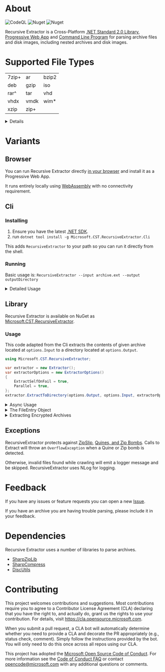 # About
![CodeQL](https://github.com/microsoft/RecursiveExtractor/workflows/CodeQL/badge.svg) ![Nuget](https://img.shields.io/nuget/v/Microsoft.CST.RecursiveExtractor?link=https://www.nuget.org/packages/Microsoft.CST.RecursiveExtractor/&link=https://www.nuget.org/packages/Microsoft.CST.RecursiveExtractor/) ![Nuget](https://img.shields.io/nuget/dt/Microsoft.CST.RecursiveExtractor?link=https://www.nuget.org/packages/Microsoft.CST.RecursiveExtractor/&link=https://www.nuget.org/packages/Microsoft.CST.RecursiveExtractor/)

Recursive Extractor is a Cross-Platform [.NET Standard 2.0 Library](#library), [Progressive Web App](#browser) and [Command Line Program](#cli) for parsing archive files and disk images, including nested archives and disk images.

# Supported File Types
| | | |
|-|-|-|
| 7zip+ | ar    | bzip2 |
| deb   | gzip  | iso   |
| rar^  | tar   | vhd   |
| vhdx  | vmdk  | wim*  |
| xzip  | zip+  |       |

<details>
<summary>Details</summary>
<br/>
* Windows only<br/>
+ Encryption Supported<br/>
^ Rar version 4 Encryption supported<br/>
</details>

# Variants

## Browser
You can run Recursive Extractor directly [in your browser](https://microsoft.github.io/RecursiveExtractor/) and install it as a Progressive Web App.  

It runs entirely locally using [WebAssembly](https://docs.microsoft.com/en-us/aspnet/core/blazor/progressive-web-app?view=aspnetcore-3.1&tabs=visual-studio) with no connectivity requirement.

## Cli
### Installing
1. Ensure you have the latest [.NET SDK](https://dotnet.microsoft.com/download).
2. run `dotnet tool install -g Microsoft.CST.RecursiveExtractor.Cli`

This adds `RecursiveExtractor` to your path so you can run it directly from the shell.

### Running
Basic usage is: `RecursiveExtractor --input archive.ext --output outputDirectory`

<details>
<summary>Detailed Usage</summary>
<br/>
<ul>
    <li><i>input</i>: The path to the Archive to extract.</li>
    <li><i>output</i>: The path a directory to extract into.</li>
    <li><i>passwords</i>: A comma separated list of passwords to use for archives.</li>
    <li><i>allow-filters</i>: A comma separated list of regexes to require each extracted file match.</li>
    <li><i>deny-filters</i>: A comma separated list of regexes to require each extracted file not match.</li>
</ul>

For example, to extract only ".cs" files:
```
RecursiveExtractor --input archive.ext --output outputDirectory --allow-filters .cs$
```

Run "RecursiveExtractor --help" for more details.
</details>

## Library
Recursive Extractor is available on NuGet as [Microsoft.CST.RecursiveExtractor](https://www.nuget.org/packages/Microsoft.CST.RecursiveExtractor/).

### Usage
This code adapted from the Cli extracts the contents of given archive located at `options.Input`
to a directory located at `options.Output`.

```csharp
using Microsoft.CST.RecursiveExtractor;

var extractor = new Extractor();
var extractorOptions = new ExtractorOptions()
{
    ExtractSelfOnFail = true,
    Parallel = true,
};
extractor.ExtractToDirectory(options.Output, options.Input, extractorOptions);
```
<details>
<summary>Async Usage</summary>
<br/>
This example of using the async API prints out all the file names found from the archive located at the path.

```csharp
var path = "/Path/To/Your/Archive"
var extractor = new Extractor();
try {
    IEnumerable<FileEntry> results = extractor.ExtractFileAsync(path);
    await foreach(var found in results)
    {
        Console.WriteLine(found.FullPath);
    }
}
catch(OverflowException)
{
    // This means Recursive Extractor has detected a Quine or Zip Bomb
}
```
</details>

<details>
<summary>The FileEntry Object</summary>
<br/>
The Extractor returns `FileEntry` objects.  These objects contain a `Content` Stream of the file contents.

```csharp
public Stream Content { get; }
public string FullPath { get; }
public string Name { get; }
public FileEntry? Parent { get; }
public string? ParentPath { get; }
```
</details>

<details>
<summary>Extracting Encrypted Archives</summary>
<br/>
You can provide passwords to use to decrypt archives, paired with a Regex that will operate against the Name of the Archive.

```csharp
var path = "/Path/To/Your/Archive"
var directory
var extractor = new Extractor();
try {
    IEnumerable<FileEntry> results = extractor.ExtractFile(path, new ExtractorOptions()
    {
        Passwords = new Dictionary<Regex, List<string>>()
        {
            { new Regex("\.zip"), new List<string>(){ "PasswordForZipFiles" } },
            { new Regex("\.7z"), new List<string>(){ "PasswordFor7zFiles" } },
            { new Regex(".*"), new List<string>(){ "PasswordForAllFiles" } }

        }
    });
    foreach(var found in results)
    {
        Console.WriteLine(found.FullPath);
    }
}
catch(OverflowException)
{
    // This means Recursive Extractor has detected a Quine or Zip Bomb
}
```
</details>

## Exceptions
RecursiveExtractor protects against [ZipSlip](https://snyk.io/research/zip-slip-vulnerability), [Quines, and Zip Bombs](https://en.wikipedia.org/wiki/Zip_bomb).
Calls to Extract will throw an `OverflowException` when a Quine or Zip bomb is detected.

Otherwise, invalid files found while crawling will emit a logger message and be skipped.  RecursiveExtractor uses NLog for logging.

# Feedback

If you have any issues or feature requests you can open a new [Issue](https://github.com/microsoft/RecursiveExtractor/issues/new).  

If you have an archive you are having trouble parsing, please include it in your feedback.

# Dependencies

Recursive Extractor uses a number of libraries to parse archives.

* [SharpZipLib](https://github.com/icsharpcode/SharpZipLib)
* [SharpCompress](https://github.com/adamhathcock/sharpcompress)
* [DiscUtils](https://github.com/discutils/discutils)

# Contributing

This project welcomes contributions and suggestions.  Most contributions require you to agree to a
Contributor License Agreement (CLA) declaring that you have the right to, and actually do, grant us
the rights to use your contribution. For details, visit https://cla.opensource.microsoft.com.

When you submit a pull request, a CLA bot will automatically determine whether you need to provide
a CLA and decorate the PR appropriately (e.g., status check, comment). Simply follow the instructions
provided by the bot. You will only need to do this once across all repos using our CLA.

This project has adopted the [Microsoft Open Source Code of Conduct](https://opensource.microsoft.com/codeofconduct/).
For more information see the [Code of Conduct FAQ](https://opensource.microsoft.com/codeofconduct/faq/) or
contact [opencode@microsoft.com](mailto:opencode@microsoft.com) with any additional questions or comments.
